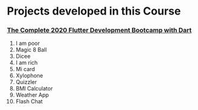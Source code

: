 # Projects developed in this Course

 ### [The Complete 2020 Flutter Development Bootcamp with Dart](https://www.udemy.com/course/flutter-bootcamp-with-dart/)

 1. I am poor
 2. Magic 8 Ball
 3. Dicee
 4. I am rich
 5. Mi card
 6. Xylophone 
 7. Quizzler
 8. BMI Calculator
 9. Weather App
 10. Flash Chat

